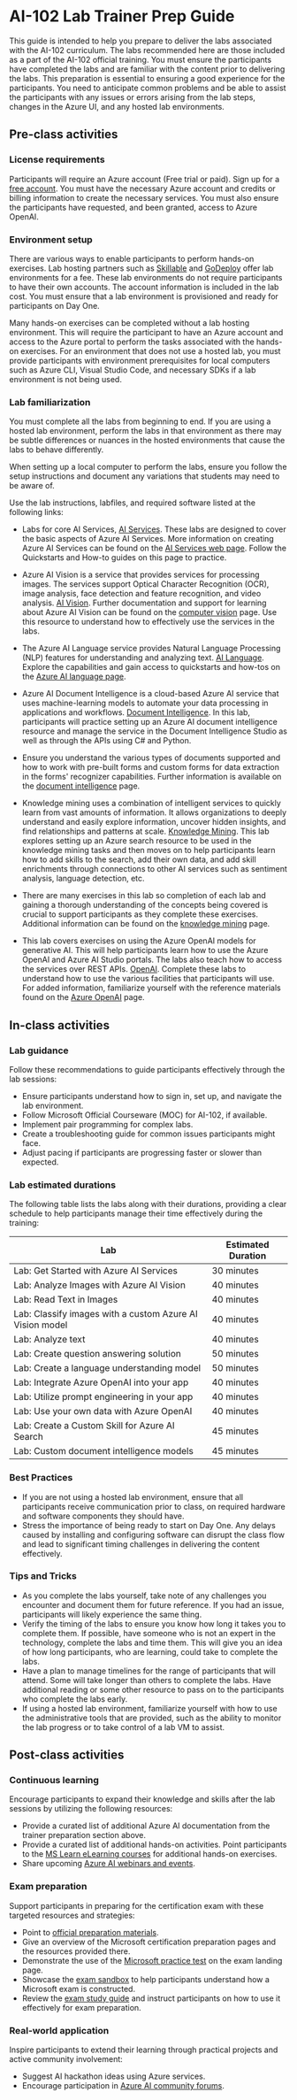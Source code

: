 # AI-102 Lab Trainer Prep Guide

This guide is intended to help you prepare to deliver the labs associated with the AI-102 curriculum. The labs recommended here are those included as a part of the AI-102 official training. You must ensure the participants have completed the labs and are familiar with the content prior to delivering the labs. This preparation is essential to ensuring a good experience for the participants. You need to anticipate common problems and be able to assist the participants with any issues or errors arising from the lab steps, changes in the Azure UI, and any hosted lab environments.

## Pre-class activities

### License requirements

Participants will require an Azure account (Free trial or paid). Sign up for a [free account](https://azure.microsoft.com/en-in/pricing/purchase-options/azure-account). You must have the necessary Azure account and credits or billing information to create the necessary services. You must also ensure the participants have requested, and been granted, access to Azure OpenAI.

### Environment setup

There are various ways to enable participants to perform hands-on exercises. Lab hosting partners such as [Skillable](https://www.skillable.com/virtual-it-labs-skills-validation-hands-on-learning/?nab=1) and [GoDeploy](https://godeploy.com/) offer lab environments for a fee. These lab environments do not require participants to have their own accounts. The account information is included in the lab cost. You must ensure that a lab environment is provisioned and ready for participants on Day One.

Many hands-on exercises can be completed without a lab hosting environment. This will require the participant to have an Azure account and access to the Azure portal to perform the tasks associated with the hands-on exercises. For an environment that does not use a hosted lab, you must provide participants with environment prerequisites for local computers such as Azure CLI, Visual Studio Code, and necessary SDKs if a lab environment is not being used.

### Lab familiarization

You must complete all the labs from beginning to end. If you are using a hosted lab environment, perform the labs in that environment as there may be subtle differences or nuances in the hosted environments that cause the labs to behave differently.

When setting up a local computer to perform the labs, ensure you follow the setup instructions and document any variations that students may need to be aware of.

Use the lab instructions, labfiles, and required software listed at the following links:

- Labs for core AI Services, [AI Services](https://github.com/MicrosoftLearning/mslearn-ai-services). These labs are designed to cover the basic aspects of Azure AI Services. More information on creating Azure AI Services can be found on the [AI Services web page](https://learn.microsoft.com/en-us/azure/ai-services/what-are-ai-services). Follow the Quickstarts and How-to guides on this page to practice.

- Azure AI Vision is a service that provides services for processing images. The services support Optical Character Recognition (OCR), image analysis, face detection and feature recognition, and video analysis. [AI Vision](https://github.com/MicrosoftLearning/mslearn-ai-vision). Further documentation and support for learning about Azure AI Vision can be found on the [computer vision](https://learn.microsoft.com/en-us/azure/ai-services/computer-vision/overview) page. Use this resource to understand how to effectively use the services in the labs.

- The Azure AI Language service provides Natural Language Processing (NLP) features for understanding and analyzing text. [AI Language](https://github.com/MicrosoftLearning/mslearn-ai-language). Explore the capabilities and gain access to quickstarts and how-tos on the [Azure AI language page](https://learn.microsoft.com/en-us/azure/ai-services/language-service/overview).

- Azure AI Document Intelligence is a cloud-based Azure AI service that uses machine-learning models to automate your data processing in applications and workflows. [Document Intelligence](https://github.com/MicrosoftLearning/mslearn-ai-document-intelligence). In this lab, participants will practice setting up an Azure AI document intelligence resource and manage the service in the Document Intelligence Studio as well as through the APIs using C# and Python.

- Ensure you understand the various types of documents supported and how to work with pre-built forms and custom forms for data extraction in the forms' recognizer capabilities. Further information is available on the [document intelligence](https://learn.microsoft.com/en-us/azure/ai-services/document-intelligence/overview?view=doc-intel-4.0.0) page.

- Knowledge mining uses a combination of intelligent services to quickly learn from vast amounts of information. It allows organizations to deeply understand and easily explore information, uncover hidden insights, and find relationships and patterns at scale. [Knowledge Mining](https://github.com/MicrosoftLearning/mslearn-knowledge-mining). This lab explores setting up an Azure search resource to be used in the knowledge mining tasks and then moves on to help participants learn how to add skills to the search, add their own data, and add skill enrichments through connections to other AI services such as sentiment analysis, language detection, etc.

- There are many exercises in this lab so completion of each lab and gaining a thorough understanding of the concepts being covered is crucial to support participants as they complete these exercises. Additional information can be found on the [knowledge mining](https://azure.microsoft.com/en-us/solutions/knowledge-mining/#:~:text=By%20orchestrating%20various%20AI%20capabilities%2C%20knowledge%20mining%20delivers,phases%20to%20knowledge%20mining%3A%20ingest%2C%20enrich%2C%20and%20explore.) page.

- This lab covers exercises on using the Azure OpenAI models for generative AI. This will help participants learn how to use the Azure OpenAI and Azure AI Studio portals. The labs also teach how to access the services over REST APIs.  [OpenAI](https://github.com/MicrosoftLearning/mslearn-openai). Complete these labs to understand how to use the various facilities that participants will use. For added information, familiarize yourself with the reference materials found on the [Azure OpenAI](https://learn.microsoft.com/en-us/azure/ai-services/openai/overview) page.

## In-class activities

### Lab guidance

Follow these recommendations to guide participants effectively through the lab sessions:

- Ensure participants understand how to sign in, set up, and navigate the lab environment.
- Follow Microsoft Official Courseware (MOC) for AI-102, if available.
- Implement pair programming for complex labs.
- Create a troubleshooting guide for common issues participants might face.
- Adjust pacing if participants are progressing faster or slower than expected.

### Lab estimated durations

The following table lists the labs along with their durations, providing a clear schedule to help participants manage their time effectively during the training:

| Lab | Estimated Duration |
| --- | --- |
| Lab: Get Started with Azure AI Services | 30 minutes |
| Lab: Analyze Images with Azure AI Vision| 40 minutes |
| Lab: Read Text in Images  |40 minutes |
| Lab: Classify images with a custom Azure AI Vision model | 40 minutes |
| Lab: Analyze text | 40 minutes |
| Lab: Create question answering solution | 50 minutes  |
| Lab: Create a language understanding model | 50 minutes  |
| Lab: Integrate Azure OpenAI into your app  | 40 minutes |
| Lab: Utilize prompt engineering in your app | 40 minutes |
| Lab: Use your own data with Azure OpenAI | 40 minutes |
| Lab: Create a Custom Skill for Azure AI Search | 45 minutes |
| Lab: Custom document intelligence models| 45 minutes |

### Best Practices

- If you are not using a hosted lab environment, ensure that all participants receive communication prior to class, on required hardware and software components they should have.
- Stress the importance of being ready to start on Day One. Any delays caused by installing and configuring software can disrupt the class flow and lead to significant timing challenges in delivering the content effectively.
  
### Tips and Tricks

- As you complete the labs yourself, take note of any challenges you encounter and document them for future reference. If you had an issue, participants will likely experience the same thing.
- Verify the timing of the labs to ensure you know how long it takes you to complete them. If possible, have someone who is not an expert in the technology, complete the labs and time them. This will give you an idea of how long participants, who are learning, could take to complete the labs.
- Have a plan to manage timelines for the range of participants that will attend. Some will take longer than others to complete the labs. Have additional reading or some other resource to pass on to the participants who complete the labs early.
- If using a hosted lab environment, familiarize yourself with how to use the administrative tools that are provided, such as the ability to monitor the lab progress or to take control of a lab VM to assist.

## Post-class activities

### Continuous learning

Encourage participants to expand their knowledge and skills after the lab sessions by utilizing the following resources:

- Provide a curated list of additional Azure AI documentation from the trainer preparation section above.
- Provide a curated list of additional hands-on activities. Point participants to the [MS Learn eLearning courses](https://learn.microsoft.com/en-us/training/courses/ai-102t00) for additional hands-on exercises.
- Share upcoming [Azure AI webinars and events](https://azure.microsoft.com/en-in/resources/events/).

### Exam preparation

Support participants in preparing for the certification exam with these targeted resources and strategies:

- Point to [official preparation materials](https://learn.microsoft.com/en-us/credentials/certifications/azure-ai-engineer/?practice-assessment-type=certification).
- Give an overview of the Microsoft certification preparation pages and the resources provided there.
- Demonstrate the use of the [Microsoft practice test](https://learn.microsoft.com/en-us/credentials/certifications/azure-ai-engineer/practice/assessment?assessment-type=practice&assessmentId=61&practice-assessment-type=certification) on the exam landing page.
- Showcase the [exam sandbox](https://go.microsoft.com/fwlink/?linkid=2226877) to help participants understand how a Microsoft exam is constructed.
- Review the [exam study guide](https://aka.ms/ai102-StudyGuide) and instruct participants on how to use it effectively for exam preparation.

### Real-world application

Inspire participants to extend their learning through practical projects and active community involvement:

- Suggest AI hackathon ideas using Azure services.
- Encourage participation in [Azure AI community forums](https://techcommunity.microsoft.com/category/Azure).
